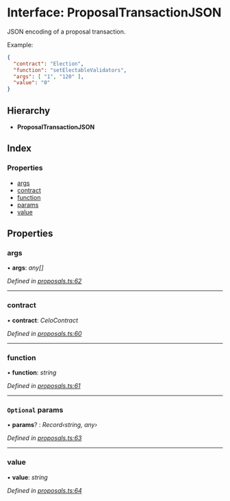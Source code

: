 # Interface: ProposalTransactionJSON

JSON encoding of a proposal transaction.

Example:
```json
{
  "contract": "Election",
  "function": "setElectableValidators",
  "args": [ "1", "120" ],
  "value": "0"
}
```

## Hierarchy

* **ProposalTransactionJSON**

## Index

### Properties

* [args](_proposals_.proposaltransactionjson.md#args)
* [contract](_proposals_.proposaltransactionjson.md#contract)
* [function](_proposals_.proposaltransactionjson.md#function)
* [params](_proposals_.proposaltransactionjson.md#optional-params)
* [value](_proposals_.proposaltransactionjson.md#value)

## Properties

###  args

• **args**: *any[]*

*Defined in [proposals.ts:62](https://github.com/celo-org/celo-monorepo/blob/master/packages/sdk/governance/src/proposals.ts#L62)*

___

###  contract

• **contract**: *CeloContract*

*Defined in [proposals.ts:60](https://github.com/celo-org/celo-monorepo/blob/master/packages/sdk/governance/src/proposals.ts#L60)*

___

###  function

• **function**: *string*

*Defined in [proposals.ts:61](https://github.com/celo-org/celo-monorepo/blob/master/packages/sdk/governance/src/proposals.ts#L61)*

___

### `Optional` params

• **params**? : *Record‹string, any›*

*Defined in [proposals.ts:63](https://github.com/celo-org/celo-monorepo/blob/master/packages/sdk/governance/src/proposals.ts#L63)*

___

###  value

• **value**: *string*

*Defined in [proposals.ts:64](https://github.com/celo-org/celo-monorepo/blob/master/packages/sdk/governance/src/proposals.ts#L64)*
